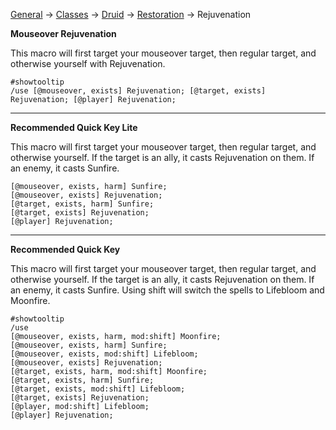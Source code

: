 [General](https://github.com/Harurebi/HaruMacros/tree/master/General) ->
[Classes](https://github.com/Harurebi/HaruMacros/tree/master/Classes) -> [Druid](https://github.com/Harurebi/HaruMacros/tree/master/Classes/Druid) 
-> [Restoration](https://github.com/Harurebi/HaruMacros/tree/master/Classes/Druid/Restoration) -> Rejuvenation

**Mouseover Rejuvenation**

This macro will first target your mouseover target, then regular target, and otherwise yourself with Rejuvenation.
```
#showtooltip
/use [@mouseover, exists] Rejuvenation; [@target, exists] Rejuvenation; [@player] Rejuvenation;
```
--------
**Recommended Quick Key Lite**

This macro will first target your mouseover target, then regular target, and otherwise yourself.
If the target is an ally, it casts Rejuvenation on them. If an enemy, it casts Sunfire.
```
[@mouseover, exists, harm] Sunfire; 
[@mouseover, exists] Rejuvenation;
[@target, exists, harm] Sunfire;
[@target, exists] Rejuvenation; 
[@player] Rejuvenation;
```
--------

**Recommended Quick Key**

This macro will first target your mouseover target, then regular target, and otherwise yourself.
If the target is an ally, it casts Rejuvenation on them. If an enemy, it casts Sunfire.
Using shift will switch the spells to Lifebloom and Moonfire.
```
#showtooltip
/use 
[@mouseover, exists, harm, mod:shift] Moonfire;
[@mouseover, exists, harm] Sunfire; 
[@mouseover, exists, mod:shift] Lifebloom; 
[@mouseover, exists] Rejuvenation;
[@target, exists, harm, mod:shift] Moonfire; 
[@target, exists, harm] Sunfire;
[@target, exists, mod:shift] Lifebloom; 
[@target, exists] Rejuvenation; 
[@player, mod:shift] Lifebloom; 
[@player] Rejuvenation;
```
